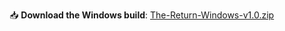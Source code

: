 📥 **Download the Windows build**: [The-Return-Windows-v1.0.zip](https://github.com/3-vivek-3/The-Return/releases/tag/v1.0.0)
